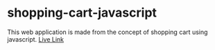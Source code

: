 # shopping-cart-javascript
This web application is made from the concept of shopping cart using javascript.
[Live Link](https://shakil2chowdhury.github.io/shopping-cart-javascript/)
